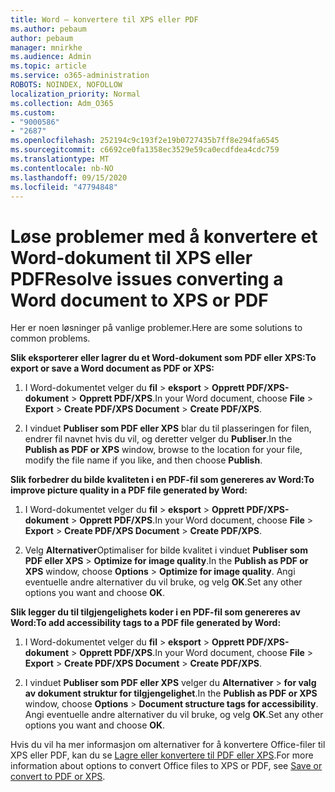 ```yaml
---
title: Word – konvertere til XPS eller PDF
ms.author: pebaum
author: pebaum
manager: mnirkhe
ms.audience: Admin
ms.topic: article
ms.service: o365-administration
ROBOTS: NOINDEX, NOFOLLOW
localization_priority: Normal
ms.collection: Adm_O365
ms.custom:
- "9000586"
- "2687"
ms.openlocfilehash: 252194c9c193f2e19b0727435b7ff8e294fa6545
ms.sourcegitcommit: c6692ce0fa1358ec3529e59ca0ecdfdea4cdc759
ms.translationtype: MT
ms.contentlocale: nb-NO
ms.lasthandoff: 09/15/2020
ms.locfileid: "47794848"
---
```

# <a name="resolve-issues-converting-a-word-document-to-xps-or-pdf"></a><span data-ttu-id="fce1d-102">Løse problemer med å konvertere et Word-dokument til XPS eller PDF</span><span class="sxs-lookup"><span data-stu-id="fce1d-102">Resolve issues converting a Word document to XPS or PDF</span></span>

<span data-ttu-id="fce1d-103">Her er noen løsninger på vanlige problemer.</span><span class="sxs-lookup"><span data-stu-id="fce1d-103">Here are some solutions to common problems.</span></span> 

<span data-ttu-id="fce1d-104">**Slik eksporterer eller lagrer du et Word-dokument som PDF eller XPS:**</span><span class="sxs-lookup"><span data-stu-id="fce1d-104">**To export or save a Word document as PDF or XPS:**</span></span>

1. <span data-ttu-id="fce1d-105">I Word-dokumentet velger du **fil**  >  **eksport**  >  **Opprett PDF/XPS-dokument**  >  **Opprett PDF/XPS**.</span><span class="sxs-lookup"><span data-stu-id="fce1d-105">In your Word document, choose  **File** > **Export** > **Create PDF/XPS Document** > **Create PDF/XPS**.</span></span>

2. <span data-ttu-id="fce1d-106">I vinduet **Publiser som PDF eller XPS** blar du til plasseringen for filen, endrer fil navnet hvis du vil, og deretter velger du **Publiser**.</span><span class="sxs-lookup"><span data-stu-id="fce1d-106">In the **Publish as PDF or XPS** window, browse to the location for your file, modify the file name if you like, and then choose **Publish**.</span></span>

<span data-ttu-id="fce1d-107">**Slik forbedrer du bilde kvaliteten i en PDF-fil som genereres av Word:**</span><span class="sxs-lookup"><span data-stu-id="fce1d-107">**To improve picture quality in a PDF file generated by Word:**</span></span>

1. <span data-ttu-id="fce1d-108">I Word-dokumentet velger du **fil**  >  **eksport**  >  **Opprett PDF/XPS-dokument**  >  **Opprett PDF/XPS**.</span><span class="sxs-lookup"><span data-stu-id="fce1d-108">In your Word document, choose  **File** > **Export** > **Create PDF/XPS Document** > **Create PDF/XPS**.</span></span>

2. <span data-ttu-id="fce1d-109">Velg **Alternativer**Optimaliser for bilde kvalitet i vinduet **Publiser som PDF eller XPS**  >  **Optimize for image quality**.</span><span class="sxs-lookup"><span data-stu-id="fce1d-109">In the **Publish as PDF or XPS** window, choose **Options** > **Optimize for image quality**.</span></span> <span data-ttu-id="fce1d-110">Angi eventuelle andre alternativer du vil bruke, og velg **OK**.</span><span class="sxs-lookup"><span data-stu-id="fce1d-110">Set any other options you want and choose **OK**.</span></span> 

<span data-ttu-id="fce1d-111">**Slik legger du til tilgjengelighets koder i en PDF-fil som genereres av Word:**</span><span class="sxs-lookup"><span data-stu-id="fce1d-111">**To add accessibility tags to a PDF file generated by Word:**</span></span>
 
1. <span data-ttu-id="fce1d-112">I Word-dokumentet velger du **fil**  >  **eksport**  >  **Opprett PDF/XPS-dokument**  >  **Opprett PDF/XPS**.</span><span class="sxs-lookup"><span data-stu-id="fce1d-112">In your Word document, choose  **File** > **Export** > **Create PDF/XPS Document** > **Create PDF/XPS**.</span></span>

2. <span data-ttu-id="fce1d-113">I vinduet **Publiser som PDF eller XPS** velger du **Alternativer**  >  **for valg av dokument struktur for tilgjengelighet**.</span><span class="sxs-lookup"><span data-stu-id="fce1d-113">In the **Publish as PDF or XPS** window, choose **Options** > **Document structure tags for accessibility**.</span></span> <span data-ttu-id="fce1d-114">Angi eventuelle andre alternativer du vil bruke, og velg **OK**.</span><span class="sxs-lookup"><span data-stu-id="fce1d-114">Set any other options you want and choose **OK**.</span></span>

<span data-ttu-id="fce1d-115">Hvis du vil ha mer informasjon om alternativer for å konvertere Office-filer til XPS eller PDF, kan du se [Lagre eller konvertere til PDF eller XPS](https://support.office.com/article/d85416c5-7d77-4fd6-a216-6f4bf7c7c110).</span><span class="sxs-lookup"><span data-stu-id="fce1d-115">For more information about options to convert Office files to XPS or PDF, see [Save or convert to PDF or XPS](https://support.office.com/article/d85416c5-7d77-4fd6-a216-6f4bf7c7c110).</span></span>